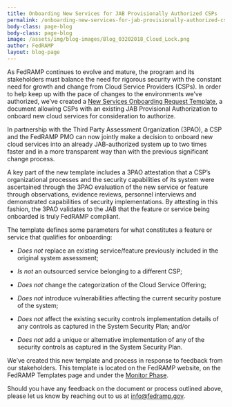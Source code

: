 ```yaml
---
title: Onboarding New Services for JAB Provisionally Authorized CSPs
permalink: /onboarding-new-services-for-jab-provisionally-authorized-csps/
body-class: page-blog
body-class: page-blog
image: /assets/img/blog-images/Blog_03202018_Cloud_Lock.png
author: FedRAMP
layout: blog-page
---
```

As FedRAMP continues to evolve and mature, the program and its stakeholders must balance the need for rigorous security with the constant need for growth and change from Cloud Service Providers (CSPs). In order to help keep up with the pace of changes to the environments we’ve authorized, we’ve created a <a href="https://www.fedramp.gov/assets/resources/templates/FedRAMP-New-CSO-or-Feature-Onboarding-Request-Template.docx">New Services Onboarding Request Template</a>, a document allowing CSPs with an existing JAB Provisional Authorization to onboard new cloud services for consideration to authorize.

In partnership with the Third Party Assessment Organization (3PAO), a CSP and the FedRAMP PMO can now jointly make a decision to onboard new cloud services into an already JAB-authorized system up to two times faster and in a more transparent way than with the previous significant change process.

A key part of the new template includes a 3PAO attestation that a CSP’s organizational processes and the security capabilities of its system were ascertained through the 3PAO evaluation of the new service or feature through observations, evidence reviews, personnel interviews and demonstrated capabilities of security implementations. By attesting in this fashion, the 3PAO validates to the JAB that the feature or service being onboarded is truly FedRAMP compliant.    

The template defines some parameters for what constitutes a feature or service that qualifies for onboarding:

* *Does not* replace an existing service/feature previously included in the original system assessment;

* *Is not* an outsourced service belonging to a different CSP;

* *Does not* change the categorization of the Cloud Service Offering;

* *Does not* introduce vulnerabilities affecting the current security posture of the system;

* *Does not* affect the existing security controls implementation details of any controls as captured in the System Security Plan; and/or

* *Does not* add a unique or alternative implementation of any of the security controls as captured in the System Security Plan.

We’ve created this new template and process in response to feedback from our stakeholders. This template is located on the FedRAMP website, on the FedRAMP Templates page and under the [Monitor Phase](https://www.fedramp.gov/templates/).

Should you have any feedback on the document or process outlined above, please let us know by reaching out to us at [info@fedramp.gov](mailto:info@fedramp.gov).
